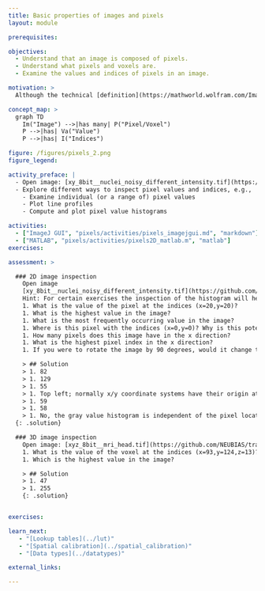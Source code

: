 ```yaml
---
title: Basic properties of images and pixels
layout: module

prerequisites:

objectives:
  - Understand that an image is composed of pixels.
  - Understand what pixels and voxels are.
  - Examine the values and indices of pixels in an image.

motivation: >
  Although the technical [definition](https://mathworld.wolfram.com/Image.html) of an image is more general, in practice images are very often represented as an array of pixels (voxels). Pixel stands for "picture element". In 3-D, a pixel is sometimes also called a voxel, which stands for "volume element". For image analysis, it is crucial to know how to examine the pixels (voxels) in an image.

concept_map: >
  graph TD
    Im("Image") -->|has many| P("Pixel/Voxel")
    P -->|has| Va("Value")
    P -->|has| I("Indices")

figure: /figures/pixels_2.png
figure_legend:

activity_preface: |
  - Open image: [xy_8bit__nuclei_noisy_different_intensity.tif](https://github.com/NEUBIAS/training-resources/raw/master/image_data/xy_8bit__nuclei_noisy_different_intensity.tif)
  - Explore different ways to inspect pixel values and indices, e.g.,
    - Examine individual (or a range of) pixel values
    - Plot line profiles
    - Compute and plot pixel value histograms

activities:
  - ["ImageJ GUI", "pixels/activities/pixels_imagejgui.md", "markdown"]
  - ["MATLAB", "pixels/activities/pixels2D_matlab.m", "matlab"]
exercises:

assessment: >

  ### 2D image inspection
    Open image
    [xy_8bit__nuclei_noisy_different_intensity.tif](https://github.com/NEUBIAS/training-resources/raw/master/image_data/xy_8bit__nuclei_noisy_different_intensity.tif).
    Hint: For certain exercises the inspection of the histogram will help
    1. What is the value of the pixel at the indices (x=20,y=20)?
    1. What is the highest value in the image?
    1. What is the most frequently occurring value in the image?
    1. Where is this pixel with the indices (x=0,y=0)? Why is this potentially confusing?
    1. How many pixels does this image have in the x direction?
    1. What is the highest pixel index in the x direction?
    1. If you were to rotate the image by 90 degrees, would it change the image histogram?

    > ## Solution
    > 1. 82
    > 1. 129
    > 1. 55
    > 1. Top left; normally x/y coordinate systems have their origin at the bottom left
    > 1. 59
    > 1. 58
    > 1. No, the gray value histogram is independent of the pixel locations
  {: .solution}

  ### 3D image inspection
    Open image: [xyz_8bit__mri_head.tif](https://github.com/NEUBIAS/training-resources/raw/master/image_data/xyz_8bit__mri_head.tif)
    1. What is the value of the voxel at the indices (x=93,y=124,z=13)?
    1. Which is the highest value in the image?

    > ## Solution
    > 1. 47
    > 1. 255
    {: .solution}


exercises:

learn_next:
   - "[Lookup tables](../lut)"
   - "[Spatial calibration](../spatial_calibration)"
   - "[Data types](../datatypes)"

external_links:

---
```

